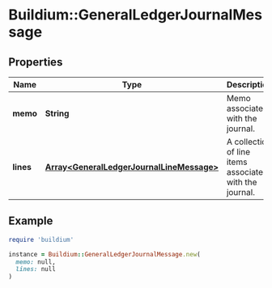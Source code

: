 # Buildium::GeneralLedgerJournalMessage

## Properties

| Name | Type | Description | Notes |
| ---- | ---- | ----------- | ----- |
| **memo** | **String** | Memo associated with the journal. | [optional] |
| **lines** | [**Array&lt;GeneralLedgerJournalLineMessage&gt;**](GeneralLedgerJournalLineMessage.md) | A collection of line items associated with the journal. | [optional] |

## Example

```ruby
require 'buildium'

instance = Buildium::GeneralLedgerJournalMessage.new(
  memo: null,
  lines: null
)
```

